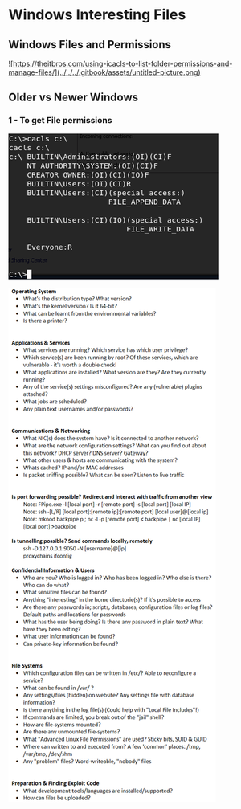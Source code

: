 # Windows Interesting Files

## Windows Files and Permissions

![https://theitbros.com/using-icacls-to-list-folder-permissions-and-manage-files/](../../../.gitbook/assets/untitled-picture.png)



## Older vs Newer Windows

### 1 - To get File permissions

![Older Versions of Windows](../../../.gitbook/assets/fp.png)

![newer versions of Windows](../../../.gitbook/assets/image%20%2849%29.png)

